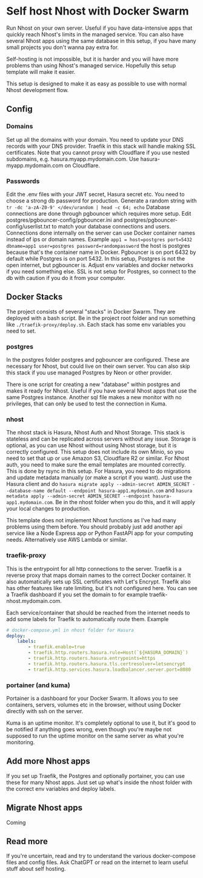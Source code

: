 # Self host Nhost with Docker Swarm

Run Nhost on your own server. Useful if you have data-intensive apps that quickly reach Nhost's limits in the managed service. You can also have several Nhost apps using the same database in this setup, if you have many small projects you don't wanna pay extra for.

Self-hosting is not impossible, but it is harder and you will have more problems than using Nhost's managed service. Hopefully this setup template will make it easier.

This setup is designed to make it as easy as possible to use with normal Nhost development flow.

## Config


### Domains
Set up all the domains with your domain. You need to update your DNS records with your DNS provider. Traefik in this stack will handle making SSL certificates.
Note that you cannot proxy with Cloudflare if you use nested subdomains, e.g. hasura.myapp.mydomain.com. Use hasura-myapp.mydomain.com on Cloudflare.

### Passwords
Edit the .env files with your JWT secret, Hasura secret etc.
You need to choose a strong db password for production. Generate a random string with `tr -dc 'a-zA-Z0-9' </dev/urandom | head -c 64; echo`
Database connections are done through pgbouncer which requires more setup. Edit postgres/pgbouncer-config/pgbouncer.ini and postgres/pgbouncer-config/userlist.txt to match your database connections and users.
Connections done internally on the server can use Docker container names instead of ips or domain names.
Example `app1 = host=postgres port=5432 dbname=app1 user=postgres password=randompassword` the host is postgres because that's the container name in Docker. 
Pgbouncer is on port 6432 by default while Postgres is on port 5432. In this setup, Postgres is not the open internet, but pgbouncer is. Adjust env variables and docker networks if you need something else.
SSL is not setup for Postgres, so connect to the db with caution if you do it from your computer.


## Docker Stacks

The project consists of several "stacks" in Docker Swarm. They are deployed with a bash script. Be in the project root folder and run something like `./traefik-proxy/deploy.sh`. Each stack has some env variables you need to set.

### postgres

In the postgres folder postgres and pgbouncer are configured. These are necessary for Nhost, but could live on their own server. You can also skip this stack if you use managed Postgres by Neon or other provider.

There is one script for creating a new "database" within postgres and makes it ready for Nhost. Useful if you have several Nhost apps that use the same Postgres instance. Another sql file makes a new monitor with no privileges, that can only be used to test the connection in Kuma.


### nhost

The nhost stack is Hasura, Nhost Auth and Nhost Storage. This stack is stateless and can be replicated across servers without any issue.
Storage is optional, as you can use Nhost without using Nhost storage, but it is correctly configured. This setup does not include its own Minio, so you need to set that up or use Amazon S3, Cloudflare R2 or similar.
For Nhost auth, you need to make sure the email templates are mounted correctly. This is done by rsync in this setup.
For Hasura, you need to do migrations and update metadata manually (or make a script if you want). Just use the Hasura client and do `hasura migrate apply --admin-secret ADMIN_SECRET --database-name default --endpoint hasura-app1.mydomain.com` and `hasura metadata apply --admin-secret ADMIN_SECRET --endpoint hasura-app1.mydomain.com`. Be in the nhost folder when you do this, and it will apply your local changes to production.

This template does not implement Nhost functions as I've had many problems using them before. You should probably just add another api service like a Node Express app or Python FastAPI app for your computing needs. Alternatively use AWS Lambda or similar.


### traefik-proxy

This is the entrypoint for all http connections to the server. Traefik is a reverse proxy that maps domain names to the correct Docker container. It also automatically sets up SSL certificates with Let's Encrypt. Traefik also has other features like rate limiting, but it's not configured here.
You can see a Traefik dashboard if you set the domain to for example traefik-nhost.mydomain.com.

Each service/container that should be reached from the internet needs to add some labels for Traefik to automatically route them. Example
```yaml
# docker-compose.yml in nhost folder for Hasura
deploy: 
    labels:
        - traefik.enable=true
        - traefik.http.routers.hasura.rule=Host(`${HASURA_DOMAIN}`)
        - traefik.http.routers.hasura.entrypoints=https
        - traefik.http.routers.hasura.tls.certresolver=letsencrypt
        - traefik.http.services.hasura.loadbalancer.server.port=8080
```


### portainer (and kuma)

Portainer is a dashboard for your Docker Swarm. It allows you to see containers, servers, volumes etc in the browser, without using Docker directly with ssh on the server.

Kuma is an uptime monitor. It's completely optional to use it, but it's good to be notified if anything goes wrong, even though you're maybe not supposed to run the uptime monitor on the same server as what you're monitoring.


## Add more Nhost apps

If you set up Traefik, the Postgres and optionally portainer, you can use these for many Nhost apps. Just set up what's inside the nhost folder with the correct env variables and deploy labels.


## Migrate Nhost apps 
Coming


## Read more

If you're uncertain, read and try to understand the various docker-compose files and config files. Ask ChatGPT or read on the internet to learn useful stuff about self hosting.
